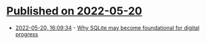 # [Published on 2022-05-20](index.md)

* [2022-05-20, 16:09:34](https://news.ycombinator.com/item?id=31449368) - [Why SQLite may become foundational for digital progress](https://venturebeat.com/2022/05/20/why-sqlite-may-become-foundational-for-digital-progress/)
